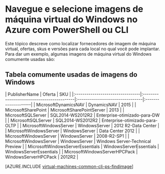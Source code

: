 <properties
   pageTitle="Navegue e selecione imagens de máquina virtual do Windows | Microsoft Azure"
   description="Saiba como determinar o publisher, oferta e SKU para imagens ao criar uma máquina virtual Windows com o modelo de implantação do Gerenciador de recursos."
   services="virtual-machines-windows"
   documentationCenter=""
   authors="squillace"
   manager="timlt"
   editor=""
   tags="azure-resource-manager"
   />

<tags
   ms.service="virtual-machines-windows"
   ms.devlang="na"
   ms.topic="article"
   ms.tgt_pltfrm="vm-windows"
   ms.workload="infrastructure"
   ms.date="08/23/2016"
   ms.author="rasquill"/>

# <a name="navigate-and-select-windows-virtual-machine-images-in-azure-with-powershell-or-the-cli"></a>Navegue e selecione imagens de máquina virtual do Windows no Azure com PowerShell ou CLI

Este tópico descreve como localizar fornecedores de imagem de máquina virtual, ofertas, skus e versões para cada local no qual você pode implantar. Para dar um exemplo, algumas imagens de máquina virtual do Windows comumente usadas são:

## <a name="table-of-commonly-used-windows-images"></a>Tabela comumente usadas de imagens do Windows


| PublisherName                        | Oferta                                 | SKU                         |
|:---------------------------------|:-------------------------------------------|:---------------------------------|:--------------------|
| MicrosoftDynamicsNAV             | DynamicsNAV                                | 2015                             |
| MicrosoftSharePoint              | MicrosoftSharePointServer                  | 2013                             |
| MicrosoftSQLServer               | SQL2014-WS2012R2                           | Enterprise-otimizado-para-DW      |
| MicrosoftSQLServer               | SQL2014-WS2012R2                           | Enterprise-otimizado-para-OLTP    |
| MicrosoftWindowsServer           | WindowsServer                              | 2012 R2-Data Center                  |
| MicrosoftWindowsServer           | WindowsServer                              | Data Center 2012               |
| MicrosoftWindowsServer           | WindowsServer                              | 2008-R2-SP1 |
| MicrosoftWindowsServer           | WindowsServer                              | Windows Server-Technical Preview |
| MicrosoftWindowsServerEssentials | WindowsServerEssentials                    | WindowsServerEssentials          |
| MicrosoftWindowsServerHPCPack    | WindowsServerHPCPack                       | 2012R2                           |


[AZURE.INCLUDE [virtual-machines-common-cli-ps-findimage](../../includes/virtual-machines-common-cli-ps-findimage.md)]

